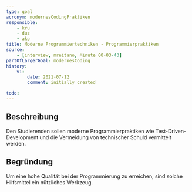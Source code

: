 ```yaml
---
type: goal
acronym: modernesCodingPraktiken
responsible: 
    - kru
    - duz
    - ako
title: Moderne Programmiertechniken - Programmierpraktiken
source:
    - [interview, mreitano, Minute 00-03-43]
partOfLargerGoal: modernesCoding
history:
    v1:
        date: 2021-07-12
        comment: initially created

todo: 
---
```


## Beschreibung

Den Studierenden sollen moderne Programmierpraktiken wie Test-Driven-Development und die Vermeidung von technischer Schuld vermittelt werden.

## Begründung

Um eine hohe Qualität bei der Programmierung zu erreichen, sind solche Hilfsmittel ein nützliches Werkzeug.
